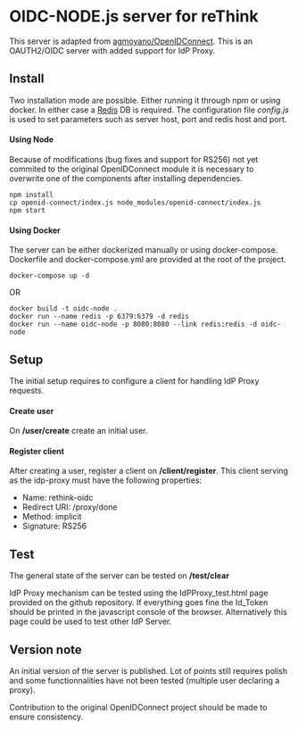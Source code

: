 # OIDC-NODE.js server for reThink

This server is adapted from [agmoyano/OpenIDConnect](https://github.com/agmoyano/OpenIDConnect). This is an OAUTH2/OIDC server with added support for IdP Proxy.

## Install
Two installation mode are possible. Either running it through npm or using docker. In either case a [Redis](redis.io) DB is required. The configuration file *config.js* is used to set parameters such as server host, port and redis host and port. 

#### Using Node
Because of modifications (bug fixes and support for RS256) not yet commited to the original OpenIDConnect module it is necessary to overwrite one of the components after installing dependencies. 
```
npm install
cp openid-connect/index.js node_modules/openid-connect/index.js
npm start
```

#### Using Docker
The server can be either dockerized manually or using docker-compose. Dockerfile and docker-compose.yml are provided at the root of the project.

```
docker-compose up -d
```
OR

```
docker build -t oidc-node .  
docker run --name redis -p 6379:6379 -d redis  
docker run --name oidc-node -p 8080:8080 --link redis:redis -d oidc-node
```

## Setup
The initial setup requires to configure a client for handling IdP Proxy requests.

#### Create user
On **/user/create** create an initial user.

#### Register client
After creating a user, register a client on **/client/register**. This client serving as the idp-proxy must have the following properties:
* Name: rethink-oidc
* Redirect URI: /proxy/done
* Method: implicit
* Signature: RS256

## Test
The general state of the server can be tested on **/test/clear**

IdP Proxy mechanism can be tested using the IdPProxy_test.html page provided on the github repository. If everything goes fine the Id_Token should be printed in the javascript console of the browser. Alternatively this page could be used to test other IdP Server.


## Version note
An initial version of the server is published. Lot of points still requires polish and some functionnalities have not been tested (multiple user declaring a proxy). 

Contribution to the original OpenIDConnect project should be made to ensure consistency.
